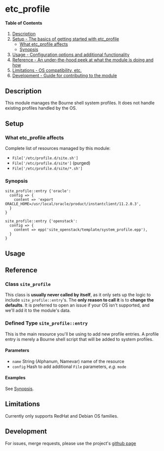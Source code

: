 
# etc_profile

#### Table of Contents

1. [Description](#description)
2. [Setup - The basics of getting started with etc_profile](#setup)
    * [What etc_profile affects](#what-etc_profile-affects)
    * [Synopsis](#synopsis)
3. [Usage - Configuration options and additional functionality](#usage)
4. [Reference - An under-the-hood peek at what the module is doing and how](#reference)
5. [Limitations - OS compatibility, etc.](#limitations)
6. [Development - Guide for contributing to the module](#development)

## Description

This module manages the Bourne shell system profiles.
It does not handle existing profiles handled by the OS.

## Setup

### What etc_profile affects

Complete list of resources managed by this module:

* `File['/etc/profile.d/site.sh']`
* `File['/etc/profile.d/site']` (purged)
* `File['/etc/profile.d/site/*.sh']`

### Synopsis

```puppet
site_profile::entry {'oracle':
  config => {
    content => 'export ORACLE_HOME=/usr/local/oracle/product/instantclient/11.2.0.3',
  }
}
```

```puppet
site_profile::entry {'openstack':
  config => {
    content => epp('site_openstack/template/system_profile.epp'),
  }
}
```

## Usage

## Reference

### Class `site_profile`

This class is **usually never called by itself**, as it only sets up the logic to include `site_profile::entry`'s.
The **only reason to call it** is to **change the defaults**. It is preferred to open an issue if your OS isn't supported, and we'll add it to the module's data.

### Defined Type `site_profile::entry`

This is the main resource you'll be using to add new profile entries.
A profile entry is merely a Bourne shell script that will be added to system profiles.

#### Parameters

* `name` String (Alphanum, Namevar) name of the resource
* `config` Hash to add additional `File` parameters, *e.g.* `mode`

#### Examples

See [Synopsis](#synopsis).

## Limitations

Currently only supports RedHat and Debian OS families.

## Development

For issues, merge requests, please use the project's [github page](https://git.io/puppet-etc_profile)

